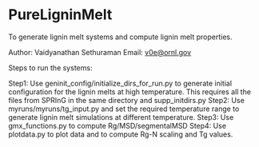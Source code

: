 # PureLigninMelt
To generate lignin melt systems and compute lignin melt properties.

Author: Vaidyanathan Sethuraman
Email: v0e@ornl.gov

Steps to run the systems:

Step1: Use geninit_config/initialize_dirs_for_run.py to generate initial configuration for the lignin melts at high temperature. This requires all the files from SPRInG in the same directory and supp_initdirs.py
Step2: Use myruns/myruns/tg_input.py and set the required temperature range to generate lignin melt simulations at different temperature.
Step3: Use gmx_functions.py to compute Rg/MSD/segmentalMSD
Step4: Use plotdata.py to plot data and to compute Rg-N scaling and Tg values.

